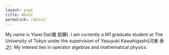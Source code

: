 ```yaml
---
layout: page
title: About
permalink: /about/
---
```


My name is Yiwei Dai(戴 懿韡). I am currently a M1 graduate student at The University of Tokyo under the supervision of Yasuyuki Kawahigashi(河東 泰之). My interest lies in operator algebras and mathematical physics.
